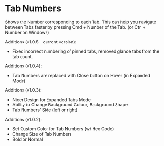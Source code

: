 # Tab Numbers

Shows the Number corresponding to each Tab. This can help you navigate between Tabs faster by pressing Cmd + Number of the Tab. (or Ctrl + Number on Windows)

Additions (v1.0.5 - current version):

- Fixed incorrect numbering of pinned tabs, removed glance tabs from the tab count.

Additions (v1.0.4):

- Tab Numbers are replaced with Close button on Hover (in Expanded Mode)

Additions (v1.0.3):

- Nicer Design for Expanded Tabs Mode
- Ability to Change Background Colour, Background Shape
- Tab Numbers' Side (left or right)

Additions (v1.0.2):

- Set Custom Color for Tab Numbers (w/ Hex Code)
- Change Size of Tab Numbers
- Bold or Normal

